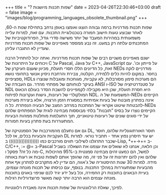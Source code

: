 ﻿+++
title = "? שפות תכנות מיושנות"
date = 2023-04-26T22:30:46+03:00
draft = false
image = "images/blog/programming_languages_obsolete_thumbnail.png"
+++

שפות תכנות מודרניות ברמה גבוהה הוצגו ואומצו באופן נרחב בתחילת שנות ה-60, לאחר שבוצע טעות חישוב חמורה בטכנולוגיית התכנות. עם זאת, למרות עלייה משמעותית במהירות המעבד של יותר משישה סדרי גודל, הפרודוקטיביות של המתכנתים עלתה רק במעט. זה נבע ממספר מאפיינים של שפות תכנות מודרניות שעדיין לא התגברו עליהן.

ישנם מאפיינים משניים רבים של שפות תכנות מודרניות. ואתה יכול להתחיל הרבה ויכוחים על היתרונות של C על Pascal, Java על C++, JavaScript על פייתון וכו'. עם זאת, כל הדיונים הללו חסרי תועלת, מכיוון שעצם העיקרון של NEDs מודרניים לוקה בחסר. במקום להיות כלים ללמידה, הקלטה, צבירת והרחבת ניסיון אנושי בתחומי נושא ספציפיים, HDLs הם מערכות סימון מסורבלות, לא עקביות, מגוחכות ומוגבלות שנוצרו בעיקר לנוחותם של מפתחי מהדר. גם העבודה של ANSI ו-ISO על סטנדרטיזציה של NDL היא חסרת תועלת, שכן היא מקבילה לקמפיינים להשבת הסדר בעולם הכאוס המולקולרי של רעיונות, גישות ועקרונות לפיתוח NDL. המשמעות של ה-NEDs הקיימים אינה בפתרון מובטח של בעיות אמיתיות במסגרת הזמן הרצויה, אלא ביצירת מערכות להבטחת שיטוט אקראי של המתכנת במרחב המצב של הבעיה הנפתרת. כל ה-NEDs הקיימים נוצרו על בסיס "תובנות" בלתי מבוססות מבחינה לוגית של המפתחים שלהם על ידי סוגים שונים של רעיונות טיטאניים, תוך התעלמות מוחלטת ממהות הבעיות המתעוררות בעת פתרון בעיות חמורות.

גם אם נתעלם מהמורכבות של הסמנטיקה של DL, חוסר האורתוגונליות שלהם, חוסר העקביות והבעיות בכלים, אז לכל DL יש עוד חיסרון נפוץ אחד - תחביר נוראי. למרות שכבר התרגלנו לשילובי תווים מורכבים כמו (((((((((())))))))) ב-Lisp, *++->+= ב-C/C++, := @= ב-Pascal וכן הלאה, אנחנו לא שואלים את עצמנו את השאלה: בשביל מה כל זה? פסקל ו-C, למשל, הם כמעט זהים מבחינה סמנטית ב-95% מהיכולות שלהם ואין להם יתרונות זה על פני זה, מה שהופך אותם לשפות טובות או רעות באותה מידה. למרות 30 שנות ההיסטוריה של ג'אווה, הם עדיין לא מתקרבים לפתרון אף אחת מהבעיות שמתעוררות במהלך התכנות. בנוסף, עם כניסתו של תכנות מונחה עצמים, בעיית הבאגים בתוכנות רק החמירה, וכל בעל ידע יגיד לכם שניפוי באגים בתוכנות מונחה עצמים הוא הרבה יותר קשה מאשר פרוצדורליות רגילות.

לפיכך, שאלת הרלוונטיות של שפות תכנות אינה מאבדת רלוונטיות.
